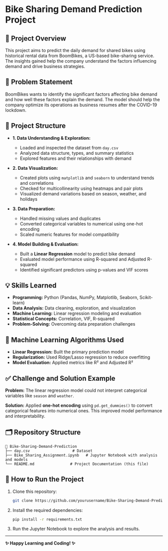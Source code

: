 # Bike Sharing Demand Prediction Project

## 📌 Project Overview
This project aims to predict the daily demand for shared bikes using historical rental data from BoomBikes, a US-based bike-sharing service. The insights gained help the company understand the factors influencing demand and drive business strategies.

## 📝 Problem Statement
BoomBikes wants to identify the significant factors affecting bike demand and how well these factors explain the demand. The model should help the company optimize its operations as business resumes after the COVID-19 lockdown.

## 🚀 Project Structure
- **1. Data Understanding & Exploration:**
  - Loaded and inspected the dataset from `day.csv`
  - Analyzed data structure, types, and summary statistics
  - Explored features and their relationships with demand

- **2. Data Visualization:**
  - Created plots using `matplotlib` and `seaborn` to understand trends and correlations
  - Checked for multicollinearity using heatmaps and pair plots
  - Visualized demand variations based on season, weather, and holidays

- **3. Data Preparation:**
  - Handled missing values and duplicates
  - Converted categorical variables to numerical using one-hot encoding
  - Scaled numeric features for model compatibility

- **4. Model Building & Evaluation:**
  - Built a **Linear Regression** model to predict bike demand
  - Evaluated model performance using R-squared and Adjusted R-squared
  - Identified significant predictors using p-values and VIF scores

## 💡 Skills Learned
- **Programming:** Python (Pandas, NumPy, Matplotlib, Seaborn, Scikit-learn)
- **Data Analysis:** Data cleaning, exploration, and visualization
- **Machine Learning:** Linear regression modeling and evaluation
- **Statistical Concepts:** Correlation, VIF, R-squared
- **Problem-Solving:** Overcoming data preparation challenges

## 🤖 Machine Learning Algorithms Used
- **Linear Regression:** Built the primary prediction model
- **Regularization:** Used Ridge/Lasso regression to reduce overfitting
- **Model Evaluation:** Applied metrics like R² and Adjusted R²

## ✅ Challenge and Solution Example
**Problem:** The linear regression model could not interpret categorical variables like `season` and `weather`.

**Solution:** Applied **one-hot encoding** using `pd.get_dummies()` to convert categorical features into numerical ones. This improved model performance and interpretability.

## 🗂 Repository Structure
```
📂 Bike-Sharing-Demand-Prediction
├── day.csv                   # Dataset
├── Bike_Sharing_Assignment.ipynb   # Jupyter Notebook with analysis and models
└── README.md                # Project Documentation (this file)
```

## 🌟 How to Run the Project
1. Clone this repository:  
   ```bash
   git clone https://github.com/yourusername/Bike-Sharing-Demand-Prediction.git
   ```
2. Install the required dependencies:  
   ```bash
   pip install -r requirements.txt
   ```
3. Run the Jupyter Notebook to explore the analysis and results.

---

**✨ Happy Learning and Coding! ✨**

